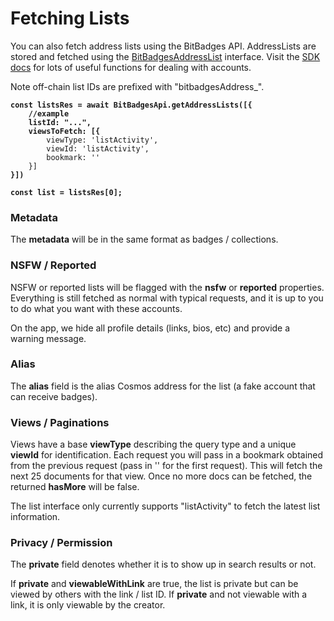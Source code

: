 # Fetching Lists

You can also fetch address lists using the BitBadges API. AddressLists are stored and fetched using the [BitBadgesAddressList](https://bitbadges.github.io/bitbadgesjs/packages/bitbadgesjs-sdk/docs/interfaces/BitBadgesAddressList.html) interface. Visit the [SDK docs](../../bitbadges-sdk/) for lots of useful functions for dealing with accounts.

Note off-chain list IDs are prefixed with "bitbadgesAddress\_".&#x20;

<pre class="language-typescript"><code class="lang-typescript"><strong>const listsRes = await BitBadgesApi.getAddressLists([{
</strong><strong>    //example
</strong><strong>    listId: "...",
</strong><strong>    viewsToFetch: [{
</strong>        viewType: 'listActivity',
        viewId: 'listActivity',
        bookmark: ''
    }]
<strong>}])
</strong><strong>
</strong><strong>const list = listsRes[0];
</strong></code></pre>

### Metadata

The **metadata** will be in the same format as badges / collections.&#x20;

### NSFW / Reported

NSFW or reported lists will be flagged with the **nsfw** or **reported** properties. Everything is still fetched as normal with typical requests, and it is up to you to do what you want with these accounts.

On the app, we hide all profile details (links, bios, etc) and provide a warning message.

### Alias

The **alias** field is the alias Cosmos address for the list (a fake account that can receive badges).

### **Views / Paginations**

Views have a base **viewType** describing the query type and a unique **viewId** for identification. Each request you will pass in a bookmark obtained from the previous request (pass in '' for the first request). This will fetch the next 25 documents for that view. Once no more docs can be fetched, the returned **hasMore** will be false.

The list interface only currently supports "listActivity" to fetch the latest list information.

### **Privacy / Permission**

The **private** field denotes whether it is to show up in search results or not.&#x20;

If **private** and **viewableWithLink** are true, the list is private but can be viewed by others with the link / list ID. If **private** and not viewable with a link, it is only viewable by the creator.
